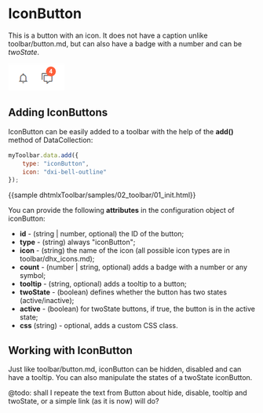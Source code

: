 IconButton
===========

This is a button with an icon. It does not have a caption unlike toolbar/button.md, but can also have a badge with a number and can be _twoState_.

![DHX iconButton](../assets/toolbar/icon_button.png)

## Adding IconButtons

IconButton can be easily added to a toolbar with the help of the **add()** method of DataCollection:

~~~js
myToolbar.data.add({
    type: "iconButton",
    icon: "dxi-bell-outline"
});
~~~

{{sample    dhtmlxToolbar/samples/02_toolbar/01_init.html}}

You can provide the following **attributes** in the configuration object of iconButton:

- **id** - (string | number, optional) the ID of the button;
- **type** - (string) always "iconButton";
- **icon** - (string) the name of the icon (all possible icon types are in toolbar/dhx_icons.md);
- **count** - (number | string, optional) adds a badge with a number or any symbol;
- **tooltip** - (string, optional) adds a tooltip to a button;
- **twoState** - (boolean) defines whether the button has two states (active/inactive);
- **active** - (boolean) for twoState buttons, if true, the button is in the active state;
- **css** (string) - optional, adds a custom CSS class.

## Working with IconButton

Just like toolbar/button.md, iconButton can be hidden, disabled and can have a tooltip. You can also manipulate the states of a twoState iconButton.

@todo:
shall I repeate the text from Button about hide, disable, tooltip and twoState, or a simple link (as it is now) will do?

